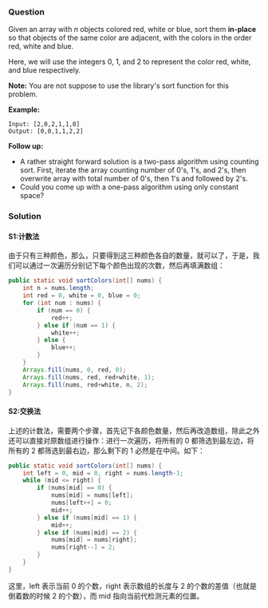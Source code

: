### Question

Given an array with *n* objects colored red, white or blue, sort them **in-place** so that objects of the same color are adjacent, with the colors in the order red, white and blue.

Here, we will use the integers 0, 1, and 2 to represent the color red, white, and blue respectively.

**Note:** You are not suppose to use the library's sort function for this problem.

**Example:**

```
Input: [2,0,2,1,1,0]
Output: [0,0,1,1,2,2]
```

**Follow up:**

-   A rather straight forward solution is a two-pass algorithm using counting sort.
    First, iterate the array counting number of 0's, 1's, and 2's, then overwrite array with total number of 0's, then 1's and followed by 2's.
-   Could you come up with a one-pass algorithm using only constant space?

### Solution

#### S1:计数法

由于只有三种颜色，那么，只要得到这三种颜色各自的数量，就可以了，于是，我们可以通过一次遍历分别记下每个颜色出现的次数，然后再填满数组：

```java
public static void sortColors(int[] nums) {
    int n = nums.length;
    int red = 0, white = 0, blue = 0;
    for (int num : nums) {
        if (num == 0) {
            red++;
        } else if (num == 1) {
            white++;
        } else {
            blue++;
        }
    }
    Arrays.fill(nums, 0, red, 0);
    Arrays.fill(nums, red, red+white, 1);
    Arrays.fill(nums, red+white, n, 2);
}
```

#### S2:交换法

上述的计数法，需要两个步骤，首先记下各颜色数量，然后再改造数组，除此之外还可以直接对原数组进行操作：进行一次遍历，将所有的 0 都筛选到最左边，将所有的 2 都筛选到最右边，那么剩下的 1 必然是在中间。如下：

```java
public static void sortColors(int[] nums) {
    int left = 0, mid = 0, right = nums.length-1;
    while (mid <= right) {
        if (nums[mid] == 0) {
            nums[mid] = nums[left];
            nums[left++] = 0;
            mid++;
        } else if (nums[mid] == 1) {
            mid++;
        } else if (nums[mid] == 2) {
            nums[mid] = nums[right];
            nums[right--] = 2;
        }
    }
}
```

这里，left 表示当前 0 的个数，right 表示数组的长度与 2 的个数的差值（也就是倒着数的时候 2 的个数），而 mid 指向当前代检测元素的位置。